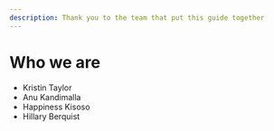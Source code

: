 ```yaml
---
description: Thank you to the team that put this guide together
---
```


# Who we are

* Kristin Taylor&#x20;
* Anu Kandimalla
* Happiness Kisoso&#x20;
* Hillary Berquist&#x20;
